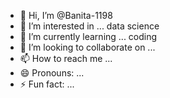 - 👋 Hi, I’m @Banita-1198
- 👀 I’m interested in ... data science
- 🌱 I’m currently learning ... coding
- 💞️ I’m looking to collaborate on ...
- 📫 How to reach me ...
- 😄 Pronouns: ...
- ⚡ Fun fact: ...

<!---
Banita-1198/Banita-1198 is a ✨ special ✨ repository because its `README.md` (this file) appears on your GitHub profile.
You can click the Preview link to take a look at your changes.
--->

